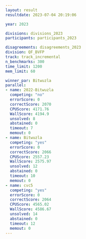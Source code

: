 ```yaml
---
layout: result
resultdate: 2023-07-04 20:19:06

year: 2023

divisions: divisions_2023
participants: participants_2023

disagreements: disagreements_2023
division: QF_BVFP
track: track_incremental
n_benchmarks: 300
time_limit: 1200
mem_limit: 60

winner_par: Bitwuzla
parallel:
- name: 2022-Bitwuzla
  competing: "no"
  errorScore: 0
  correctScore: 2070
  CPUScore: 4171.76
  WallScore: 4194.9
  unsolved: 8
  abstained: 0
  timeout: 7
  memout: 0
- name: Bitwuzla
  competing: "yes"
  errorScore: 0
  correctScore: 2066
  CPUScore: 2557.23
  WallScore: 2575.97
  unsolved: 12
  abstained: 0
  timeout: 10
  memout: 0
- name: cvc5
  competing: "yes"
  errorScore: 0
  correctScore: 2064
  CPUScore: 4565.02
  WallScore: 4586.67
  unsolved: 14
  abstained: 0
  timeout: 12
  memout: 0
---
```

